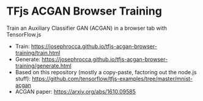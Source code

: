 # TFjs ACGAN Browser Training
Train an Auxiliary Classifier GAN (ACGAN) in a browser tab with TensorFlow.js

* Train: https://josephrocca.github.io/tfjs-acgan-browser-training/train.html
* Generate: https://josephrocca.github.io/tfjs-acgan-browser-training/generate.html
* Based on this repository (mostly a copy-paste, factoring out the node.js stuff): https://github.com/tensorflow/tfjs-examples/tree/master/mnist-acgan
* ACGAN paper: https://arxiv.org/abs/1610.09585
